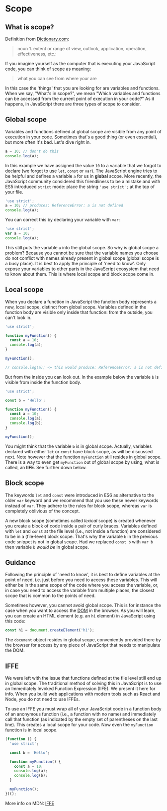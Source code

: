 # Scope

## What is scope?

Definition from [Dictionary.com](http://www.dictionary.com/browse/scope):

> noun
1\. extent or range of view, outlook, application, operation, effectiveness, etc.:

If you imagine yourself as the computer that is executing your JavaScript code, you can think of scope as meaning:

> what you can see from where your are

In this case the 'things' that you are looking for are variables and functions. When we say, "What's in scope?", we mean "Which variables and functions can be accessed from the current point of execution in your code?" As it happens, in JavaScript there are three types of scope to consider.

## Global scope

Variables and functions defined at global scope are visible from any point of execution in your code. Sometimes that's a good thing (or even essential), but more often it's bad. Let's dive right in.

```js
a = 10; // don't do this
console.log(a);
```

In this example we have assigned the value `10` to a variable that we forgot to declare (we forgot to use `let`, `const` or `var`). The JavaScript engine tries to be helpful and defines a variable `a` for us in **global** scope. More recently, the JavaScript community considered this friendliness to be a mistake and with ES5 introduced `strict` mode: place the string `'use strict';` at the top of your file.

```js
'use strict';
a = 10; // produces: ReferenceError: a is not defined
console.log(a);
```

You can correct this by declaring your variable with `var`:

```js
'use strict';
var a = 10;
console.log(a);
```

This still puts the variable `a` into the global scope. So why is global scope a problem? Because you cannot be sure that the variable names you choose do not conflict with names already present in global scope (global scope is a busy place). It is best to apply the principle of 'need to know'. Only expose your variables to other parts in the JavaScript ecosystem that need to know about them. This is where local scope and block scope come in.

## Local scope

When you declare a function in JavaScript the function body represents a new, local scope, distinct from global scope. Variables defined in the function body are visible only inside that function: from the outside, you can't look in.

```js
'use strict';

function myFunction() {
  const a = 10;
  console.log(a);
}

myFunction();

// console.log(a); <= this would produce: ReferenceError: a is not defined
```

But from the inside you can look out. In the example below the variable `b` is visible from inside the function body.

```js
'use strict';

const b = 'Hello';

function myFunction() {
  const a = 10;
  console.log(a);
  console.log(b);
}

myFunction();
```

You might think that the variable `b` is in global scope. Actually, variables declared with either `let` or `const` have block scope, as will be discussed next. Note however that the function `myFunction` still resides in global scope. There is a way to even get `myFunction` out of global scope by using, what is called, an **IIFE**. See further down below.

## Block scope

The keywords `let` and `const` were introduced in ES6 as alternative to the older `var` keyword and we recommend that you use these newer keywords instead of `var`. They adhere to the rules for block scope, whereas `var` is completely oblivious of the concept.

A new block scope (sometimes called _lexical_ scope) is created whenever you create a block of code inside a pair of curly braces. Variables defined with `let` and `const` at the file level (i.e., not inside a function) are considered to be in a (file-level) block scope. That's why the variable `b` in the previous code snippet is not in global scope. Had we replaced `const b` with `var b` then variable `b` _would be_ in global scope.

## Guidance

Following the principle of 'need to know', it is best to define variables at the point of need, i.e. just before you need to access these variables. This will either be in the same scope of the code where you access the variable, or, in case you need to access the variable from multiple places, the closest scope that is common to the points of need.

Sometimes however, you cannot avoid global scope. This is for instance the case when you want to access the [DOM](https://developer.mozilla.org/en-US/docs/Glossary/DOM) in the browser. As you will learn, you can create an HTML element (e.g. an `h1` element) in JavaScript using this code:

```js
const h1 = document.createElement('h1');
```

The `document` object resides in global scope, conveniently provided there by the browser for access by any piece of JavaScript that needs to manipulate the DOM.

## IFFE

We were left with the issue that functions defined at the file level still end up in global scope. The traditional method of solving this in JavaScript is to use an Immediately Invoked Function Expression (IIFE). We present it here for info. When you build web applications with modern tools such as React and Node, you do not need to use IFFEs.

To use an IFFE you must wrap all of your JavaScript code in a function body of an anonymous function (i.e., a function with no name) and immediately call that function (as indicated by the empty set of parentheses on the last line). This creates a local scope for your code. Now even the `myFunction` function is in local scope.

```js
(function () {
  'use strict';

  const b = 'Hello';

  function myFunction() {
    const a = 10;
    console.log(a);
    console.log(b);
  }

  myFunction();
})();
```

More info on MDN: [IFFE](https://developer.mozilla.org/en-US/docs/Glossary/IIFE)

